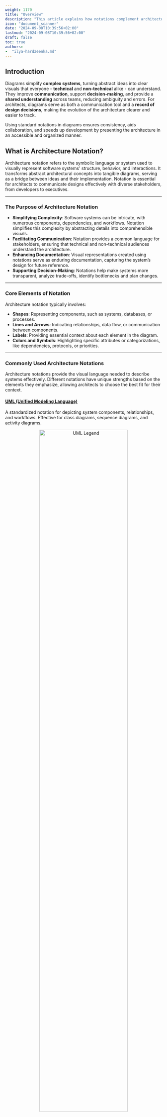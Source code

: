 ```yaml
---
weight: 1170
title: "Overview"
description: "This article explains how notations complement architectural frameworks and provide tool-choosing guidance."
icon: "document_scanner"
date: "2024-09-08T10:39:56+02:00"
lastmod: "2024-09-08T10:39:56+02:00"
draft: false
toc: true
authors:
-  "ilya-hardzeenka.md"
---
```

## Introduction

Diagrams simplify **complex systems**, turning abstract ideas into clear visuals that everyone - **technical** and **non-technical** alike - can understand. They
improve **communication**, support **decision-making**, and provide a **shared understanding** across teams, reducing ambiguity and errors. For architects, diagrams serve as both a communication tool and a **record of design decisions**, making the evolution of the architecture clearer and easier to track.

Using standard notations in diagrams ensures consistency, aids collaboration, and speeds up development by presenting the architecture in an accessible and organized manner.

## What is Architecture Notation?

Architecture notation refers to the symbolic language or system used to visually represent software systems' structure, behavior, and interactions. It transforms abstract architectural concepts into tangible diagrams, serving as a bridge between ideas and their implementation. Notation is essential for architects to communicate designs effectively with diverse stakeholders, from developers to executives.

---

### The Purpose of Architecture Notation

* **Simplifying Complexity**: Software systems can be intricate, with numerous components, dependencies, and workflows. Notation simplifies this complexity by abstracting details into comprehensible visuals.
* **Facilitating Communication**: Notation provides a common language for stakeholders, ensuring that technical and non-technical audiences understand the architecture.
* **Enhancing Documentation**: Visual representations created using notations serve as enduring documentation, capturing the system’s design for future reference.
* **Supporting Decision-Making**: Notations help make systems more transparent, analyze trade-offs, identify bottlenecks and plan changes.

---

### Core Elements of Notation

Architecture notation typically involves:

* **Shapes**: Representing components, such as systems, databases, or processes.
* **Lines and Arrows**: Indicating relationships, data flow, or communication between components.
* **Labels**: Providing essential context about each element in the diagram.
* **Colors and Symbols**: Highlighting specific attributes or categorizations, like dependencies, protocols, or priorities.

---

### Commonly Used Architecture Notations

Architecture notations provide the visual language needed to describe systems effectively. Different notations have unique strengths based on the elements they emphasize, allowing architects to choose the best fit for their context.

#### [UML (Unified Modeling Language)](https://www.conceptdraw.com/How-To-Guide/uml-diagrams)

A standardized notation for depicting system components, relationships, and workflows. Effective for class diagrams, sequence diagrams, and activity diagrams.

<center>
  <img src="../../../../../images/competencies/modeling/notations/uml.legend.png" alt="UML Legend" width="75%" height="75%"/>
  <br>
  <a href="https://www.conceptdraw.com/examples/component-diagram">
    <small>Source: https://www.conceptdraw.com/</small>
  </a>
</center>

#### [C4 Notation](https://c4model.com/diagrams/notation)

Built into the C4 model, it simplifies diagramming with four layers of abstraction and focuses on clear labeling and relationships over complex symbols.

<center>
  <img src="../../../../../images/competencies/modeling/notations/c4.legend.png" alt="C4 Legend" width="75%" height="75%"/>
  <br>
  <a href="https://c4model.com/diagrams/notation">
    <small>Source: https://c4model.com/</small>
  </a>
</center>

#### [ArchiMate](https://pubs.opengroup.org/architecture/archimate3-doc/)

A visual modeling language explicitly designed for enterprise architecture, often used with TOGAF.

<center>
  <img src="../../../../../images/competencies/modeling/notations/archimate.legend.png" alt="ArchiMate Legend" width="75%" height="75%"/>
  <br>
  <a href="https://www.archimatetool.com/resources/">
    <small>Source: https://www.archimatetool.com/</small>
  </a>
</center>

---

### Characteristics of Effective Notation

For a notation system to be effective, it must exhibit the following characteristics:

* **Clarity**: Visual representations should prioritize readability. Avoid overly complex symbols or layouts that might confuse the audience.
* **Consistency**: Use the same symbols and styles across diagrams to maintain coherence and reduce cognitive load.
* **Context Appropriateness**: Select a notation that aligns with the audience’s familiarity and the complexity of the system being represented. For example:
  * Use UML for detailed technical design discussions.
  * Opt for C4 when presenting software architecture to a mixed audience.
* **Flexibility**: Allow for the customization of symbols or styles to accommodate unique project needs while staying within the boundaries of the chosen notation.

---

### Challenges and Considerations

* **Overloading Diagrams**: Including excessive detail can make diagrams cluttered and hard to understand. Focus on the level of abstraction relevant to the audience.
* **Inconsistent Symbols**: Misuse of symbols or lack of a legend can lead to misinterpretation of diagrams.
* **Assumed Knowledge**: Using vendor-specific icons (e.g., AWS or Azure symbols) without explanation can alienate those unfamiliar with the technology stack.
* **Neglecting Updates**: Failing to update diagrams as the system evolves can render documentation obsolete and misleading.

---

## Choosing Diagramming Tools

### Key Features

Choosing the right **diagramming tool** is essential for creating **practical**, maintainable diagrams. The following features should be considered when selecting a tool:

* **Flexibility** and support for **Multiple Diagram Types**: The tool should offer the flexibility to create various diagrams, such as **UML**, **C4**, flowcharts, or data flow diagrams, based on the project needs.
* **Accessibility Options**: The tool must provide **color contrast adjustments**, **pattern options**, and checks for **visual accessibility** to ensure that the diagrams can be interpreted differently without relying on color.
* **Templates** and **Consistency**: Built-in templates and standardized styles help ensure the diagrams maintain a consistent look across various abstraction levels.
* **Layers Support**: Quickly enabling and disabling the visibility of some aspects in groups provides an easy way to manage additional information and avoid the overhead of maintaining multiple versions of diagrams with multiple levels of detail.
* **Collaboration Features**: **Real-time collaboration** and **version control** capabilities allow multiple stakeholders to simultaneously contribute to and review diagrams, ensuring everyone stays aligned.
* **Integration with Other Tools**: The tool should integrate with other platforms, such as version control systems and documentation tools, for easy updates and collaboration.
* **Exporting and Sharing**: The ability to **export diagrams** in multiple formats (e.g., PNG, SVG, PDF) is critical for sharing across different mediums, from reports to presentations.
* **Ease of Use**: The interface should be intuitive and user-friendly, allowing architects to create, update, and maintain diagrams efficiently.

Selecting a tool that offers these features ensures that diagrams are practical and easy to manage throughout a project’s lifecycle.

### Generic vs Specific Tools

When selecting **architecture diagramming tools**, we can classify them into two categories: **architecture-specific tools** and **general-purpose tools**. Each category offers distinct benefits that cater to different needs.

#### Architecture-specific Tools

These tools are tailored for creating, analyzing, and documenting **software architectures**. They typically support structured notations such as **UML** and **ArchiMate**, which enforce **architectural standards** and offer **advanced analysis** features. Architecture-specific tools provide **consistency**, implement standards, and facilitate **in-depth modeling** of complex systems. For example:

* **[ArchiMate (Open Group)](https://www.archimatetool.com/)** – ArchiMate is a  modeling tool built around the **ArchiMate standard**, enabling architects to
  represent layered architecture with structured views. It supports detailed templates and integrates with enterprise tools for **advanced analysis**.
* **[PlantUML](https://plantuml.com/)** – A **text-based UML** diagram generator, PlantUML creates diagrams from plain text descriptions. It’s beneficial for integrating architecture designs with **version control systems** like Git, offering flexibility and quick updates.
* **[Sparx Systems Enterprise Architect](https://sparxsystems.com/products/ea/)** - This tool supports multiple diagramming types, including **UML**, **BPMN**, and **ArchiMate**. It’s ideal for modeling large and complex architectures and integrates well with development environments, making it suitable for **enterprise-scale projects**.

#### General-purpose Tools

These tools are versatile and can be used for various diagramming needs. While they don’t offer the deep **architectural analysis** of specialized tools,
**general-purpose tools** are **easy to use**, provide flexibility in diagram types, and facilitate **collaboration** across teams. For example:

* **[draw.io](https://app.diagrams.net/)** – is a popular, free, and open-source diagramming tool used for creating a wide range of visual diagrams, including flowcharts, network diagrams, software architecture diagrams, and organizational charts. It is widely recognized for its simplicity, flexibility, and robust features that cater to individuals, teams, and organizations.
* **[Excalidraw](https://excalidraw.com/)** is an online, open-source tool for creating hand-drawn diagrams and illustrations. It is lightweight and intuitive and ideal for sketching quick visuals or collaborative brainstorming. Its focus on simplicity and flexibility makes it a favorite for teams and individuals alike.
* **[Miro](https://miro.com/)** – Miro provides an intuitive, collaborative **whiteboard** for creating architecture diagrams. It’s excellent for **brainstorming** and collaborative work, integrating seamlessly with platforms like **Jira** and **Confluence** for **team alignment**.
* **[Lucidchart](https://www.lucidchart.com/pages/)** – **Lucidchart** is known for its ease of use and robust **collaboration** features. It offers a variety of templates, including **UML**, and integrates well with **Google Workspace**, making it suitable for teams across different industries.
* **[Microsoft Visio](https://www.microsoft.com/en-us/microsoft-365/visio/flowchart-software)** – Visio has a broad template library, including **UML** and other **architecture notations**. Integrated with **Microsoft Office 365**, it’s highly accessible for teams working within the **Microsoft ecosystem**.

## Recommended Reading

#### Articles

* Brown, S. *["Choose Tooling"](https://c4model.com/tooling)*.
  List of tools suitable for diagrams.

#### Books

* Richards, M., & Ford, N. (2020). *[Fundamentals of Software Architecture: An Engineering Approach](https://www.oreilly.com/library/view/fundamentals-of-software/9781492043447/)* . O'Reilly Media.
  * **Chapter 21: Diagramming and Presenting Architecture**\
    General Guidance on the diagramming process and overview of existing diagramming
    tools and frameworks.
* Read, Jacqui. *[Communication Patterns: A Guide for Developers and Architects](https://communicationpatternsbook.com/)* . O'Reilly Media, 2024.
  * **Chapter 5: Notation**\
    Chapter 5 of *Communication Patterns* emphasizes the importance of selecting appropriate notation to create clear, practical diagrams tailored to the audience's needs. It highlights common pitfalls, such as overusing icons, breaking conventions, and failing to include legends, which can lead to confusion and miscommunication. The chapter advises balancing simplicity and detail, maintaining consistency, and layering information to make diagrams accessible and valuable for diverse stakeholders.
